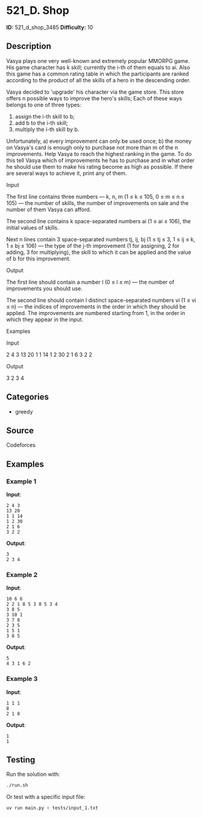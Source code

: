 # 521_D. Shop

**ID:** 521_d_shop_3485
**Difficulty:** 10

## Description

Vasya plays one very well-known and extremely popular MMORPG game. His game character has k skill; currently the i-th of them equals to ai. Also this game has a common rating table in which the participants are ranked according to the product of all the skills of a hero in the descending order.

Vasya decided to 'upgrade' his character via the game store. This store offers n possible ways to improve the hero's skills; Each of these ways belongs to one of three types:

  1. assign the i-th skill to b;
  2. add b to the i-th skill;
  3. multiply the i-th skill by b.



Unfortunately, a) every improvement can only be used once; b) the money on Vasya's card is enough only to purchase not more than m of the n improvements. Help Vasya to reach the highest ranking in the game. To do this tell Vasya which of improvements he has to purchase and in what order he should use them to make his rating become as high as possible. If there are several ways to achieve it, print any of them.

Input

The first line contains three numbers — k, n, m (1 ≤ k ≤ 105, 0 ≤ m ≤ n ≤ 105) — the number of skills, the number of improvements on sale and the number of them Vasya can afford.

The second line contains k space-separated numbers ai (1 ≤ ai ≤ 106), the initial values of skills.

Next n lines contain 3 space-separated numbers tj, ij, bj (1 ≤ tj ≤ 3, 1 ≤ ij ≤ k, 1 ≤ bj ≤ 106) — the type of the j-th improvement (1 for assigning, 2 for adding, 3 for multiplying), the skill to which it can be applied and the value of b for this improvement.

Output

The first line should contain a number l (0 ≤ l ≤ m) — the number of improvements you should use.

The second line should contain l distinct space-separated numbers vi (1 ≤ vi ≤ n) — the indices of improvements in the order in which they should be applied. The improvements are numbered starting from 1, in the order in which they appear in the input.

Examples

Input

2 4 3
13 20
1 1 14
1 2 30
2 1 6
3 2 2


Output

3
2 3 4

## Categories

- greedy

## Source

Codeforces

## Examples

### Example 1

**Input**:
```
2 4 3
13 20
1 1 14
1 2 30
2 1 6
3 2 2
```

**Output**:
```
3
2 3 4
```

### Example 2

**Input**:
```
10 6 6
2 2 1 8 5 3 8 5 3 4
3 8 5
3 10 1
3 7 8
2 3 5
1 5 1
3 8 5
```

**Output**:
```
5
4 3 1 6 2
```

### Example 3

**Input**:
```
1 1 1
8
2 1 8
```

**Output**:
```
1
1
```


## Testing

Run the solution with:

```bash
./run.sh
```

Or test with a specific input file:

```bash
uv run main.py < tests/input_1.txt
```
